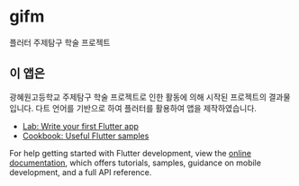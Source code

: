# gifm

플러터 주제탐구 학술 프로젝트

## 이 앱은

광혜원고등학교 주제탐구 학술 프로젝트로 인한 활동에 의해 시작된 프로젝트의 결과물입니다.
다트 언어를 기반으로 하여 플러터를 활용하여 앱을 제작하였습니다.

- [Lab: Write your first Flutter app](https://docs.flutter.dev/get-started/codelab)
- [Cookbook: Useful Flutter samples](https://docs.flutter.dev/cookbook)

For help getting started with Flutter development, view the
[online documentation](https://docs.flutter.dev/), which offers tutorials,
samples, guidance on mobile development, and a full API reference.
